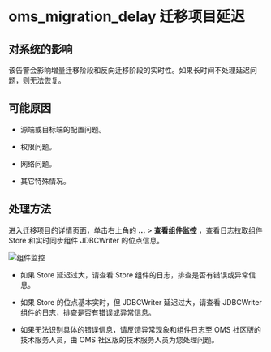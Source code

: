 # oms_migration_delay 迁移项目延迟 



## 对系统的影响 

该告警会影响增量迁移阶段和反向迁移阶段的实时性。如果长时间不处理延迟问题，则无法恢复。

## 可能原因 

* 源端或目标端的配置问题。


* 权限问题。

  

* 网络问题。

  

* 其它特殊情况。

  




## 处理方法 

进入迁移项目的详情页面，单击右上角的 **...** \> **查看组件监控** ，查看日志拉取组件 Store 和实时同步组件 JDBCWriter 的位点信息。

![组件监控](../images/p282025.png)

* 如果 Store 延迟过大，请查看 Store 组件的日志，排查是否有错误或异常信息。

  

* 如果 Store 的位点基本实时，但 JDBCWriter 延迟过大，请查看 JDBCWriter 组件的日志，排查是否有错误或异常信息。

  

* 如果无法识别具体的错误信息，请反馈异常现象和组件日志至 OMS 社区版的技术服务人员，由 OMS 社区版的技术服务人员为您处理问题。

  




